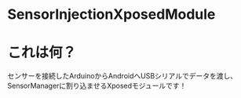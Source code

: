 # SensorInjectionXposedModule

# これは何？
センサーを接続したArduinoからAndroidへUSBシリアルでデータを渡し、SensorManagerに割り込ませるXposedモジュールです！

